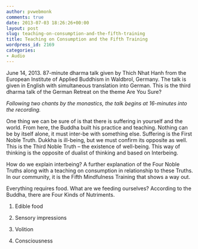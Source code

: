 ```yaml
---
author: pvwebmonk
comments: true
date: 2013-07-03 18:26:26+00:00
layout: post
slug: teaching-on-consumption-and-the-fifth-training
title: Teaching on Consumption and the Fifth Training
wordpress_id: 2169
categories:
- Audio
---
```


June 14, 2013. 87-minute dharma talk given by Thich Nhat Hanh from the European Institute of Applied Buddhism in Waldbrol, Germany. The talk is given in English with simultaneous translation into German. This is the third dharma talk of the German Retreat on the theme Are You Sure?




_Following two chants by the monastics, the talk begins at 16-minutes into the recording._




One thing we can be sure of is that there is suffering in yourself and the world. From here, the Buddha built his practice and teaching. Nothing can be by itself alone, it must inter-be with something else. Suffering is the First Noble Truth. Dukkha is ill-being, but we must confirm its opposite as well. This is the Third Noble Truth – the existence of well-being. This way of thinking is the opposite of dualist of thinking and based on Interbeing.




How do we explain interbeing? A further explanation of the Four Noble Truths along with a teaching on consumption in relationship to these Truths. In our community, it is the Fifth Mindfulness Training that shows a way out.




Everything requires food. What are we feeding ourselves? According to the Buddha, there are Four Kinds of Nutriments.




  1. Edible food


  2. Sensory impressions


  3. Volition


  4. Consciousness


